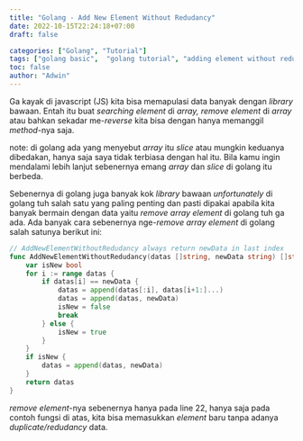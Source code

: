 ```yaml
---
title: "Golang - Add New Element Without Redudancy"
date: 2022-10-15T22:24:18+07:00
draft: false

categories: ["Golang", "Tutorial"]
tags: ["golang basic",  "golang tutorial", "adding element without redudancy", "menambahkan elemen tanpa duplikat"]
toc: false
author: "Adwin"
---
```

Ga kayak di javascript (JS) kita bisa memapulasi data banyak dengan *library* bawaan. Entah itu buat *searching element* di *array, remove element* di *array* atau bahkan sekadar me-*reverse* kita bisa dengan hanya memanggil *method*-nya saja. 

note: di golang ada yang menyebut *array* itu *slice* atau mungkin keduanya dibedakan, hanya saja saya tidak terbiasa dengan hal itu. Bila kamu ingin mendalami lebih lanjut sebenernya emang *array* dan *slice* di golang itu berbeda.

Sebenernya di golang juga banyak kok *library* bawaan *unfortunately* di golang tuh salah satu yang paling penting dan pasti dipakai apabila kita banyak bermain dengan data yaitu *remove array element* di golang tuh ga ada. Ada banyak cara sebenernya nge-*remove array element* di golang salah satunya berikut ini:
```go
// AddNewElementWithoutRedudancy always return newData in last index
func AddNewElementWithoutRedudancy(datas []string, newData string) []string {
	var isNew bool
	for i := range datas {
		if datas[i] == newData {
			datas = append(datas[:i], datas[i+1:]...)
			datas = append(datas, newData)
			isNew = false
			break
		} else {
			isNew = true
		}
	}
	if isNew {
		datas = append(datas, newData)
	}
	return datas
}
```
*remove element*-nya sebenernya hanya pada line 22, hanya saja pada contoh fungsi di atas, kita bisa memasukkan *element* baru tanpa adanya *duplicate/redudancy* data.
